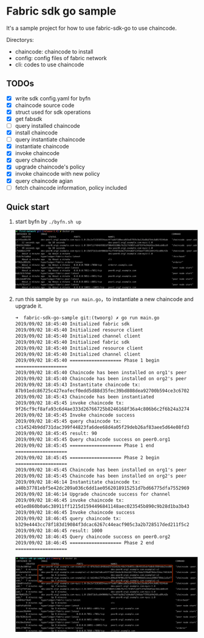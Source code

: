 Fabric sdk go sample
==========

It's a sample project for how to use fabric-sdk-go to use chaincode.

Directorys:

- chaincode: chaincode to install
- config: config files of fabric network
- cli: codes to use chaincode

## TODOs

- [x] write sdk config.yaml for byfn
- [x] chaincode source code
- [x] struct used for sdk operations
- [x] get fabsdk
- [ ] query installed chaincode 
- [x] install chaincode
- [ ] query instantiate chaincode
- [x] instantiate chaincode
- [x] invoke chaincode
- [x] query chaincode
- [x] upgrade chaincode's policy
- [x] invoke chaincode with new policy
- [x] query chaincode agian
- [ ] fetch chaincode information, policy included

## Quick start

1. start byfn by `./byfn.sh up`

    ![byfn](./images/byfn.png)
    
1. run this sample by `go run main.go`，to instantiate a new chaincode and upgrade it. 

    ```
    ➜  fabric-sdk-go-sample git:(twoorg) ✗ go run main.go
    2019/09/02 18:45:40 Initialized fabric sdk
    2019/09/02 18:45:40 Initialized resource client
    2019/09/02 18:45:40 Initialized channel client
    2019/09/02 18:45:40 Initialized fabric sdk
    2019/09/02 18:45:40 Initialized resource client
    2019/09/02 18:45:40 Initialized channel client
    2019/09/02 18:45:40 =================== Phase 1 begin ===================
    2019/09/02 18:45:40 Chaincode has been installed on org1's peer
    2019/09/02 18:45:40 Chaincode has been installed on org2's peer
    2019/09/02 18:45:43 Instantitate chaincode tx: 87b91edc86725c427eafecf0edd5d88d35fec39bd808dea92700b594ce3c6702
    2019/09/02 18:45:43 Chaincode has been instantiated
    2019/09/02 18:45:45 invoke chaincode tx: 9f26cf9cf8afa93c6d4ae333d26766725b8246168f36a4c806b6c2f6b24a3274
    2019/09/02 18:45:45 Invoke chaincode success
    2019/09/02 18:45:45 query chaincode tx: c314524b9dd731dac399f44823fa6dee68d4a05f29deb26af83aee5d64e08fd3
    2019/09/02 18:45:45 result: 90
    2019/09/02 18:45:45 Query chaincode success on peer0.org1
    2019/09/02 18:45:45 =================== Phase 1 end ===================
    2019/09/02 18:45:45 =================== Phase 2 begin ===================
    2019/09/02 18:45:45 Chaincode has been installed on org1's peer
    2019/09/02 18:45:45 Chaincode has been installed on org2's peer
    2019/09/02 18:46:14 Instantitate chaincode tx: a40b37781ebf5e42dc209a036c6dd1ae0562018915251d7bd66775dfa7552969
    2019/09/02 18:46:14 Upgrade chaincode success for channel
    2019/09/02 18:46:45 invoke chaincode tx: e01ed860b0a6c38911ff1215d1594496841148aec023545b890c9b28d1ba3b43
    2019/09/02 18:46:45 Invoke chaincode success
    2019/09/02 18:46:45 query chaincode tx: b329e4443cc78f183d19084f3dcac6267c44eacf905c3a2b728517ded211f5c2
    2019/09/02 18:46:45 result: 1000
    2019/09/02 18:46:45 Query chaincode success on peer0.org2
    2019/09/02 18:46:45 =================== Phase 2 end ===================
    ```
    ![byfn-sdk](./images/byfn-sdk.png)